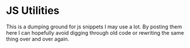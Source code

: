 JS Utilities
============

This is a dumping ground for js snippets I may use a lot. By posting them here I can hopefully avoid digging through old code or rewriting the same thing over and over again.
